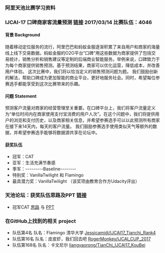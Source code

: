 ### 阿里天池比赛学习资料

### IJCAI-17 口碑商家客流量预测 [链接](https://tianchi.aliyun.com/competition/introduction.htm?raceId=231591) 2017/03/14  比赛队伍：4046

#### 背景 Background
随着移动定位服务的流行，阿里巴巴和蚂蚁金服逐渐积累了来自用户和商家的海量线上线下交易数据。蚂蚁金服的O2O平台“口碑”用这些数据为商家提供了包括交易统计，销售分析和销售建议等定制的后端商业智能服务。举例来说，口碑致力于为每个商家提供销售预测。基于预测结果，商家可以优化运营，降低成本，并改善用户体验。
这次比赛中，我们将以恰当定义的销售预测问题为题。 我们鼓励创新的解法，帮助口碑成为更加智能的商业平台，更好地服务社会。同时，希望每位参赛选手都能享受到这次比赛带来的乐趣。
#### 问题 Statement
预测客户流量对商家的经营管理至关重要。在口碑平台上，我们将客户流量定义为“单位时间内在商家使用支付宝消费的用户人次”。在这个问题中，我们将提供用户的浏览和支付历史，以及商家相关信息，并希望参赛选手可以以此预测所有商家在接下来14天内，每天的客户流量。
我们鼓励参赛选手使用类似天气等额外的数据，并希望参赛选手能够将数据源共享在论坛中。

#### 获奖队伍
* 冠军：CAT
* 亚军：生活充满节奏感 
* 季军：---------Baseline--------
* 特别奖：VanillaTwilight 和 Flamingo
* 最具潜力奖：VanillaTwilight （该奖项由教育合作方Udacity评出）

### 天池论坛：获奖队伍思路及PPT [链接](https://tianchi.aliyun.com/competition/new_articleDetail.html?postsId=2525&from=singlemessage)
* 冠军CAT [思路](https://gitlab.tianchi.aliyun.com/race231591/gitlab-u2323) 与 [PPT](https://tianchi.aliyun.com/competition/new_articleDetail.html?spm=5176.9876270.0.0.5561bfeaslNequ&raceId=231591&postsId=2409)

### 在GitHub上找到的相关 project
* 队伍第4名 队名：Flamingo 清华大学 [Jessicamidi/IJCAI17_Tianchi_Rank4](https://github.com/Jessicamidi/IJCAI17_Tianchi_Rank4)
* 队伍第16名 队名：皮皮虾，我们回去吧 [RogerMonkey/IJCAI_CUP_2017](https://github.com/RogerMonkey/IJCAI_CUP_2017)
* 队伍第168名 队名：卡文尼尔 [liangyaorong/TianChi_IJCAI17_KouBei](https://github.com/liangyaorong/TianChi_IJCAI17_KouBei)



